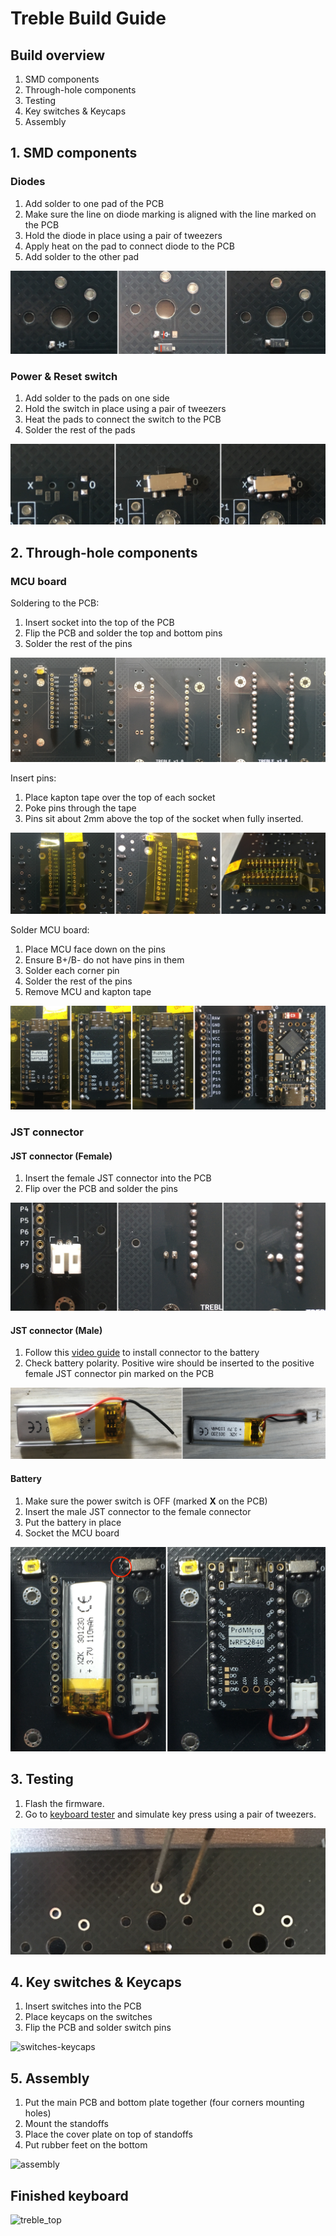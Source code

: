 # Treble Build Guide
## Build overview
1. SMD components
2. Through-hole components
3. Testing
4. Key switches & Keycaps
5. Assembly

## 1. SMD components
### Diodes
1. Add solder to one pad of the PCB
2. Make sure the line on diode marking is aligned with the line marked on the PCB
3. Hold the diode in place using a pair of tweezers
4. Apply heat on the pad to connect diode to the PCB
5. Add solder to the other pad

![diode](https://github.com/kkckrnz/treble/blob/main/docs/images/diode.jpeg)

### Power & Reset switch
1. Add solder to the pads on one side
2. Hold the switch in place using a pair of tweezers
3. Heat the pads to connect the switch to the PCB
4. Solder the rest of the pads

![power_switch](https://github.com/kkckrnz/treble/blob/main/docs/images/power_switch.jpeg)

## 2. Through-hole components
### MCU board
Soldering to the PCB:
1. Insert socket into the top of the PCB
2. Flip the PCB and solder the top and bottom pins
3. Solder the rest of the pins

![socket](https://github.com/kkckrnz/treble/blob/main/docs/images/socket.jpeg)

Insert pins:
1. Place kapton tape over the top of each socket
2. Poke pins through the tape
3. Pins sit about 2mm above the top of the socket when fully inserted.

![pins](https://github.com/kkckrnz/treble/blob/main/docs/images/pins.jpeg)

Solder MCU board:
1. Place MCU face down on the pins
2. Ensure B+/B- do not have pins in them
3. Solder each corner pin
4. Solder the rest of the pins
5. Remove MCU and kapton tape

![muc_board](https://github.com/kkckrnz/treble/blob/main/docs/images/mcu.jpeg)

### JST connector
#### JST connector (Female)
1. Insert the female JST connector into the PCB
2. Flip over the PCB and solder the pins 

![jst_female](https://github.com/kkckrnz/treble/blob/main/docs/images/jst_female.jpeg)

#### JST connector (Male)
1. Follow this [video guide](https://www.youtube.com/watch?v=UD1h8ug3wQQ) to install connector to the battery
2. Check battery polarity. Positive wire should be inserted to the positive female JST connector pin marked on the PCB

![jst_male](https://github.com/kkckrnz/treble/blob/main/docs/images/jst_male.jpeg)

#### Battery
1. Make sure the power switch is OFF (marked **X** on the PCB)
2. Insert the male JST connector to the female connector
3. Put the battery in place
4. Socket the MCU board

![battery](https://github.com/kkckrnz/treble/blob/main/docs/images/battery.jpeg)

## 3. Testing
1. Flash the firmware.
2. Go to [keyboard tester](https://www.keyboardtester.com/tester.html) and simulate key press using a pair of tweezers.

![testing](https://github.com/kkckrnz/treble/blob/main/docs/images/testing.jpeg)

## 4. Key switches & Keycaps
1. Insert switches into the PCB
2. Place keycaps on the switches
3. Flip the PCB and solder switch pins

![switches-keycaps](https://github.com/kkckrnz/treble/blob/main/docs/images/switches.jpeg)

## 5. Assembly
1. Put the main PCB and bottom plate together (four corners mounting holes)
2. Mount the standoffs
3. Place the cover plate on top of standoffs
4. Put rubber feet on the bottom

![assembly](https://github.com/kkckrnz/treble/blob/main/docs/images/assembly.jpeg)

## Finished keyboard

![treble_top](https://github.com/kkckrnz/treble/blob/main/docs/images/treble_top.jpeg)

